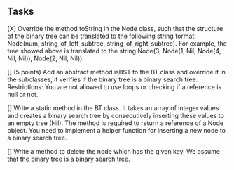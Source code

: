 ## Tasks
[X] Override the method toString in the Node class, such that the structure of the binary tree can be 
translated to the following string format:  
Node(num, string_of_left_subtree, string_of_right_subtree). 
For example, the tree showed above is translated to the string 
Node(3, Node(1, Nil, Node(4, Nil, Nil)), Node(2, Nil, Nil)) 

[] (5 points) Add an abstract method isBST to the BT class and override it in the subclasses, it verifies if the binary 
tree is a binary search tree. Restrictions: You are not allowed to use loops or checking if a reference is null or 
not. 

[] Write a static method in the BT class. It takes an array of integer values and creates a binary search 
tree by consecutively inserting these values to an empty tree (Nil). The method is required to return a reference 
of a Node object. You need to implement a helper function for inserting a new node to a binary search tree. 

[] Write a method to delete the node which has the given key. We assume that the binary tree is a 
binary search tree. 